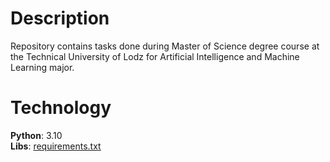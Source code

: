 # Description

Repository contains tasks done during Master of Science degree course at the Technical University of Lodz for 
Artificial Intelligence and Machine Learning major.

# Technology
**Python**: 3.10<br>
**Libs**: [requirements.txt](requirements.txt)